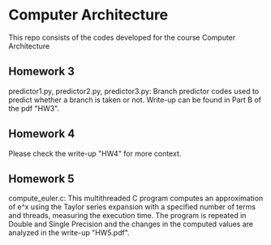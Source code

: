 # Computer Architecture
This repo consists of the codes developed for the course Computer Architecture

## Homework 3
predictor1.py, predictor2.py, predictor3.py:
Branch predictor codes used to predict whether a branch is taken or not. Write-up can be found in Part B of the pdf "HW3".

## Homework 4
Please check the write-up "HW4" for more context.

## Homework 5
compute_euler.c: This multithreaded C program computes an approximation of e^x using the Taylor series expansion with a specified number of terms and threads, measuring the execution time. The program is repeated in Double and Single Precision and the changes in the computed values are analyzed in the write-up "HW5.pdf".
